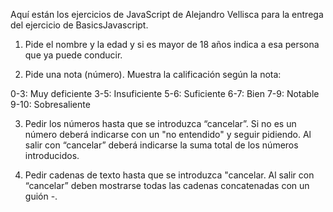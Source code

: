 Aquí están los ejercicios de JavaScript de Alejandro Vellisca para la entrega del ejercicio de BasicsJavascript.
 1. Pide el nombre y la edad y si es mayor de 18 años indica a esa persona que ya puede conducir.

2. Pide una nota (número). Muestra la calificación según la nota:

0-3: Muy deficiente
3-5: Insuficiente
5-6: Suficiente
6-7: Bien
7-9: Notable
9-10: Sobresaliente

3. Pedir los números hasta que se introduzca “cancelar”. Si no es un número deberá indicarse con un "no entendido" y seguir pidiendo. Al salir con “cancelar” deberá indicarse la suma total de los números introducidos.

4. Pedir cadenas de texto hasta que se introduzca "cancelar. Al salir con “cancelar” deben mostrarse todas las cadenas concatenadas con un guión -. 
